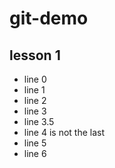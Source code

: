 # git-demo
## lesson 1

- line 0
- line 1
- line 2
- line 3
- line 3.5
- line 4 is not the last
- line 5
- line 6
